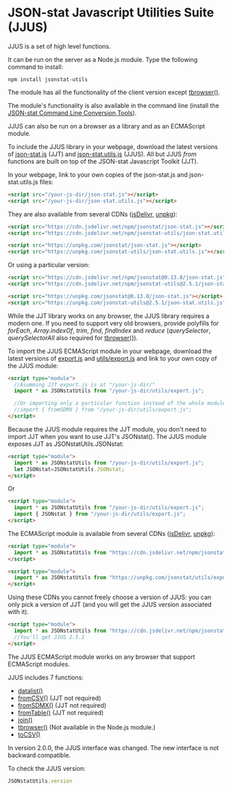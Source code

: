 # JSON-stat Javascript Utilities Suite (JJUS)

JJUS is a set of high level functions.

It can be run on the server as a Node.js module. Type the following command to install:

```
npm install jsonstat-utils
```

The module has all the functionality of the client version except [tbrowser()](https://github.com/badosa/JSON-stat/blob/master/utils/tbrowser.md).

 The module's functionality is also available in the command line (install the [JSON-stat Command Line Conversion Tools](https://www.npmjs.com/package/jsonstat-conv)).

JJUS can also be run on a browser as a library and as an ECMAScript module.

To include the JJUS library in your webpage, download the latest versions of [json-stat.js](https://github.com/badosa/JSON-stat/blob/master/json-stat.js) (JJT) and [json-stat.utils.js](https://github.com/badosa/JSON-stat/blob/master/utils/json-stat.utils.js) (JJUS). All but JJUS *from* functions are built on top of the JSON-stat Javascript Toolkit (JJT).

In your webpage, link to your own copies of the json-stat.js and json-stat.utils.js files:

```html
<script src="/your-js-dir/json-stat.js"></script>
<script src="/your-js-dir/json-stat.utils.js"></script>
```

They are also available from several CDNs ([jsDelivr](https://www.jsdelivr.com/), [unpkg](https://unpkg.com/)):

```html
<script src="https://cdn.jsdelivr.net/npm/jsonstat/json-stat.js"></script>
<script src="https://cdn.jsdelivr.net/npm/jsonstat-utils/json-stat.utils.js"></script>
```

```html
<script src="https://unpkg.com/jsonstat/json-stat.js"></script>
<script src="https://unpkg.com/jsonstat-utils/json-stat.utils.js"></script>
```

Or using a particular version:

```html
<script src="https://cdn.jsdelivr.net/npm/jsonstat@0.13.8/json-stat.js"></script>
<script src="https://cdn.jsdelivr.net/npm/jsonstat-utils@2.5.1/json-stat.utils.js"></script>
```

```html
<script src="https://unpkg.com/jsonstat@0.13.8/json-stat.js"></script>
<script src="https://unpkg.com/jsonstat-utils@2.5.1/json-stat.utils.js"></script>
```

While the JJT library works on any browser, the JJUS library requires a modern one. If you need to support very old browsers, provide polyfills for *forEach*, *Array.indexOf*, *trim*, *find*, *findIndex* and *reduce* (*querySelector*, *querySelectorAll* also required for [tbrowser()](https://github.com/badosa/JSON-stat/blob/master/utils/tbrowser.md)).

To import the JJUS ECMAScript module in your webpage, download the latest versions of [export.js](https://github.com/badosa/JSON-stat/blob/master/export.js) and [utils/export.js](https://github.com/badosa/JSON-stat/blob/master/utils/export.js) and link to your own copy of the JJUS module:

```html
<script type="module">
  //Asumming JJT export.js is at "/your-js-dir/"
  import * as JSONstatUtils from "/your-js-dir/utils/export.js";

  //Or importing only a particular function instead of the whole module:
  //import { fromSDMX } from "/your-js-dir/utils/export.js";
</script>
```

Because the JJUS module requires the JJT module, you don't need to import JJT when you want to use JJT's JSONstat(). The JJUS module exposes JJT as JSONstatUtils.JSONstat:

```html
<script type="module">
  import * as JSONstatUtils from "/your-js-dir/utils/export.js";
  let JSONstat=JSONstatUtils.JSONstat;
</script>
```

Or

```html
<script type="module">
  import * as JSONstatUtils from "/your-js-dir/utils/export.js";
  import { JSONstat } from "/your-js-dir/utils/export.js";
</script>
```

The ECMAScript module is available from several CDNs ([jsDelivr](https://www.jsdelivr.com/), [unpkg](https://unpkg.com/)):

```html
<script type="module">
  import * as JSONstatUtils from "https://cdn.jsdelivr.net/npm/jsonstat@latest/utils/export.js";
</script>
```

```html
<script type="module">
  import * as JSONstatUtils from "https://unpkg.com/jsonstat/utils/export.js";
</script>
```

Using these CDNs you cannot freely choose a version of JJUS: you can only pick a version of JJT (and you will get the JJUS version associated with it).

```html
<script type="module">
  import * as JSONstatUtils from "https://cdn.jsdelivr.net/npm/jsonstat@0.13.8/utils/export.js";
  //You'll get JJUS 2.5.1
</script>
```

The JJUS ECMAScript module works on any browser that support ECMAScript modules.

JJUS includes 7 functions:

* [datalist()](https://github.com/badosa/JSON-stat/blob/master/utils/datalist.md)
* [fromCSV()](https://github.com/badosa/JSON-stat/blob/master/utils/fromcsv.md) (JJT not required)
* [fromSDMX()](https://github.com/badosa/JSON-stat/blob/master/utils/fromsdmx.md) (JJT not required)
* [fromTable()](https://github.com/badosa/JSON-stat/blob/master/utils/fromtable.md) (JJT not required)
* [join()](https://github.com/badosa/JSON-stat/blob/master/utils/join.md)
* [tbrowser()](https://github.com/badosa/JSON-stat/blob/master/utils/tbrowser.md) (Not available in the Node.js module.)
* [toCSV()](https://github.com/badosa/JSON-stat/blob/master/utils/tocsv.md)

In version 2.0.0, the JJUS interface was changed. The new interface is not backward compatible.

To check the JJUS version:

```js
JSONstatUtils.version
```
